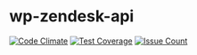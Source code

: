 # wp-zendesk-api

[![Code Climate](https://codeclimate.com/repos/57d2ff981a166e4f0f002da3/badges/b038d80d84f4657a9d10/gpa.svg)](https://codeclimate.com/repos/57d2ff981a166e4f0f002da3/feed)
[![Test Coverage](https://codeclimate.com/repos/57d2ff981a166e4f0f002da3/badges/b038d80d84f4657a9d10/coverage.svg)](https://codeclimate.com/repos/57d2ff981a166e4f0f002da3/coverage)
[![Issue Count](https://codeclimate.com/repos/57d2ff981a166e4f0f002da3/badges/b038d80d84f4657a9d10/issue_count.svg)](https://codeclimate.com/repos/57d2ff981a166e4f0f002da3/feed)
